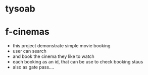 # tysoab

# f-cinemas

- this project demonstrate simple movie booking
- user can search
- and book the cinema they like to watch
- each booking as an id, that can be use to check booking staus
- also as gate pass....

